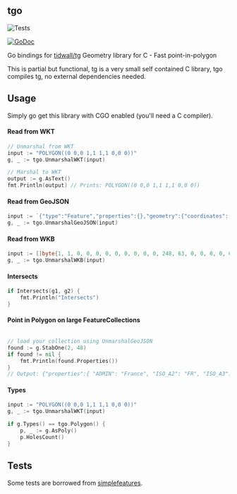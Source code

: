 tgo
---
![Tests](https://github.com/akhenakh/tgo/actions/workflows/build.yml/badge.svg)

[![GoDoc](https://pkg.go.dev/badge/github.com/akhenakh/tgp)](https://pkg.go.dev/github.com/akhenakh/tgo)

Go bindings for [tidwall/tg](https://github.com/tidwall/tg) Geometry library for C - Fast point-in-polygon 

This is partial but functional, tg is a very small self contained C library, tgo compiles tg, no external dependencies needed.

## Usage

Simply go get this library with CGO enabled (you'll need a C compiler).

#### Read from WKT
```go
// Unmarshal from WKT
input := "POLYGON((0 0,0 1,1 1,1 0,0 0))"
g, _ := tgo.UnmarshalWKT(input)

// Marshal to WKT
output := g.AsText()
fmt.Println(output) // Prints: POLYGON((0 0,0 1,1 1,1 0,0 0))
```

#### Read from GeoJSON
```go
input := `{"type":"Feature","properties":{},"geometry":{"coordinates":[-79.20159897229003,43.636785010689835],"type":"Point"}}`
g, _ := tgo.UnmarshalGeoJSON(input)
```

#### Read from WKB
```go
input := []byte{1, 1, 0, 0, 0, 0, 0, 0, 0, 0, 0, 248, 63, 0, 0, 0, 0, 0, 0, 4, 64}
g, _ := tgo.UnmarshalWKB(input)
```

#### Intersects
```go
if Intersects(g1, g2) {
	fmt.Println("Intersects")
}
```

#### Point in Polygon on large FeatureCollections
```go

// load your collection using UnmarshalGeoJSON
found := g.StabOne(2, 48)
if found != nil {
	fmt.Println(found.Properties())
}
// Output: {"properties":{ "ADMIN": "France", "ISO_A2": "FR", "ISO_A3": "FRA" }}
```

#### Types

```go
input := "POLYGON((0 0,0 1,1 1,1 0,0 0))"
g, _ := tgo.UnmarshalWKT(input)

if g.Types() == tgo.Polygon() {
	p, _ := g.AsPoly()
	p.HolesCount()
}
```

## Tests

Some tests are borrowed from [simplefeatures](https://github.com/peterstace/simplefeatures).